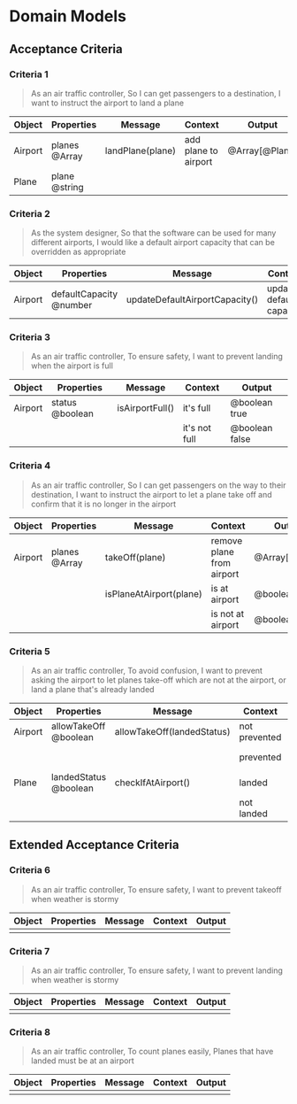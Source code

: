 # Domain Models

## Acceptance Criteria

### Criteria 1

>As an air traffic controller,
>So I can get passengers to a destination,
>I want to instruct the airport to land a plane

| Object  | Properties    | Message          | Context              | Output         |
| ------- | ------------- | ---------------- | -------------------- | -------------- |
| Airport | planes @Array | landPlane(plane) | add plane to airport | @Array[@Plane] |
| Plane   | plane @string |                  |                      |                |



### Criteria 2

>As the system designer,
>So that the software can be used for many different airports,
>I would like a default airport capacity that can be overridden as appropriate

| Object  | Properties              | Message                        | Context                 | Output  |
| ------- | ----------------------- | ------------------------------ | ----------------------- | ------- |
| Airport | defaultCapacity @number | updateDefaultAirportCapacity() | update default capacity | @number |


### Criteria 3

>As an air traffic controller,
>To ensure safety,
>I want to prevent landing when the airport is full

| Object  | Properties      | Message         | Context       | Output         |
| ------- | --------------- | --------------- | ------------- | -------------- |
| Airport | status @boolean | isAirportFull() | it's full     | @boolean true  |
|         |                 |                 | it's not full | @boolean false |


### Criteria 4

>As an air traffic controller,
>So I can get passengers on the way to their destination,
>I want to instruct the airport to let a plane take off and confirm that it is no longer in the airport

| Object  | Properties    | Message                 | Context                   | Output         |
| ------- | ------------- | ----------------------- | ------------------------- | -------------- |
| Airport | planes @Array | takeOff(plane)          | remove plane from airport | @Array[@Plane] |
|         |               | isPlaneAtAirport(plane) | is at airport             | @boolean true  |
|         |               |                         | is not at airport         | @boolean false |


### Criteria 5

>As an air traffic controller,
>To avoid confusion,
>I want to prevent asking the airport to let planes take-off which are not at the airport, or land a plane that's already landed

| Object  | Properties            | Message                    | Context       | Output         |
| ------- | --------------------- | -------------------------- | ------------- | -------------- |
| Airport | allowTakeOff @boolean | allowTakeOff(landedStatus) | not prevented | @boolean true  |
|         |                       |                            | prevented     | @boolean false |
| Plane   | landedStatus @boolean | checkIfAtAirport()         | landed        | @boolean true  |
|         |                       |                            | not landed    | @boolean false |


## Extended Acceptance Criteria

### Criteria 6

>As an air traffic controller,
>To ensure safety,
>I want to prevent takeoff when weather is stormy

| Object | Properties | Message | Context | Output |
| ------ | ---------- | ------- | ------- | ------ |
|        |            |         |         |        |


### Criteria 7
>As an air traffic controller,
>To ensure safety,
>I want to prevent landing when weather is stormy

| Object | Properties | Message | Context | Output |
| ------ | ---------- | ------- | ------- | ------ |
|        |            |         |         |        |


### Criteria 8
>As an air traffic controller,
>To count planes easily,
>Planes that have landed must be at an airport

| Object | Properties | Message | Context | Output |
| ------ | ---------- | ------- | ------- | ------ |
|        |            |         |         |        |
